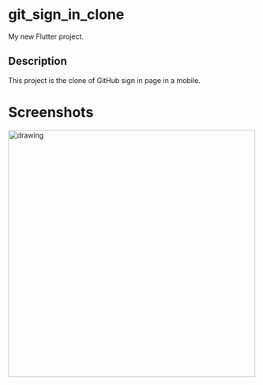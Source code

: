 # git_sign_in_clone

My new Flutter project.

## Description

This project is the clone of GitHub sign in page in a mobile.

# Screenshots

<img src="https://user-images.githubusercontent.com/70463084/120737582-f7f0d600-c50b-11eb-9267-85fb786cc06a.png" alt = "drawing" height = "500"/>
